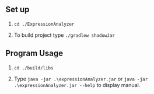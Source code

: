 ## Set up
1. `cd ./ExpressionAnalyzer`

2. To build project type `./gradlew shadowJar`

## Program Usage

1. `cd ./build/libs`

2. Type `java -jar .\expressionAnalyzer.jar` or `java -jar .\expressionAnalyzer.jar --help` to display manual.